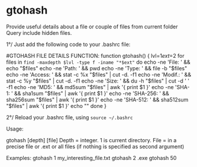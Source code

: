 # gtohash
Provide useful details about a file or couple of files from current folder
Query include hidden files.

1°/ Just add the following code to your .bashrc file:

#GTOHASH FILE DETAILS FUNCTION:
function gtohash() {
                lvl=$1
                ext=$2
                for files in `find -maxdepth $lvl -type f -iname "*$ext"`
                do
                        echo -ne 'File:    ' && echo "$files"
                        echo -ne 'Path:    ' && pwd
                        echo -ne 'Type:    ' && file -b "$files"
                        echo -ne 'Access:  ' && stat -c %x "$files" | cut -d. -f1
                        echo -ne 'Modif.:  ' && stat -c %y "$files" | cut -d. -f1
                        echo -ne 'Size:    ' && du -h "$files" | cut -d '       ' -f1
                        echo -ne 'MD5:     ' && md5sum "$files" | awk '{ print  $1 }'
                        echo -ne 'SHA-1:   ' && sha1sum "$files" | awk '{ print $1 }'
                        echo -ne 'SHA-256: ' && sha256sum "$files" | awk '{ print $1 }'
                        echo -ne 'SHA-512: ' && sha512sum "$files" | awk '{ print $1 }'
                        echo ""
                done
                 }


2°/ Reload your .bashrc file, using
`source ~/.bashrc`


Usage:

gtohash [depth] [file]
Depth = integer. 1 is current directory.
File = in a precise file or .ext or all files (if nothing is specified as second argument)

Examples:
gtohash 1 my_interesting_file.txt
gtohash 2 .exe
gtohash 50
